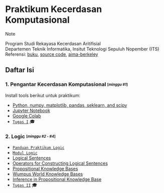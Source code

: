 # Praktikum Kecerdasan Komputasional

> [!NOTE]
> Program Studi Rekayasa Kecerdasan Aritifisial<br />
> Departemen Teknik Informatika, Insitut Teknologi Sepuluh Nopember (ITS)<br />
> Referensi: [buku](https://people.engr.tamu.edu/guni/csce642/files/AI_Russell_Norvig.pdf), [source code](https://github.com/aimacode/aima-python), [aima-berkeley](https://aima.cs.berkeley.edu/)<br />


## Daftar Isi
### 1. Pengantar Kecerdasan Komputasional <sub><sup>[_minggu #1_]</sup></sub> <br />
Install tools berikut untuk praktikum:
* [Python, numpy, matplotlib, pandas, seklearn, and scipy](https://github.com/kcv-if/Modul-KK/blob/main/Praktikum/1%20-%20Pengantar%20Kecerdasan%20Komputasional/1%20Pengantar%20Kecerdasan%20Komputasional.pdf)
* [Jupyter Notebook](https://github.com/kcv-if/Modul-KK/blob/main/Praktikum/1%20-%20Pengantar%20Kecerdasan%20Komputasional/1%20Pengantar%20Kecerdasan%20Komputasional.pdf)
* [Google Colab](https://github.com/kcv-if/Modul-KK/blob/main/Praktikum/1%20-%20Pengantar%20Kecerdasan%20Komputasional/1%20Pengantar%20Kecerdasan%20Komputasional.pdf)
* [`Tugas I`](https://github.com/kcv-if/Modul-KK/blob/main/Praktikum/1%20-%20Pengantar%20Kecerdasan%20Komputasional/1%20Pengantar%20Kecerdasan%20Komputasional.pdf) :mortar_board:

### 2. Logic <sub><sup>[_minggu #2 - #4_]</sup></sub><br />
* [`Panduan Praktikum Logic`](https://github.com/kcv-if/Modul-KK/blob/main/Praktikum/2%20-%20Logical%20Agents/2%20Panduan%20Praktikum%20Logic.pdf) 
* [`Modul Logic`](https://github.com/kcv-if/Modul-KK/blob/main/Praktikum/2%20-%20Logical%20Agents/README.md)
* [Logical Sentences](https://github.com/kcv-if/Modul-KK/blob/main/Praktikum/2%20-%20Logical%20Agents/logic.ipynb)
* [Operators for Constructing Logical Sentences](https://github.com/kcv-if/Modul-KK/blob/main/Praktikum/2%20-%20Logical%20Agents/logic.ipynb)
* [Propositional Knowledge Bases](https://github.com/kcv-if/Modul-KK/blob/main/Praktikum/2%20-%20Logical%20Agents/logic.ipynb)
* [Wumpus World Knowledge Bases](https://github.com/kcv-if/Modul-KK/blob/main/Praktikum/2%20-%20Logical%20Agents/logic.ipynb)
* [Inference in Propositional Knowledge Base](https://github.com/kcv-if/Modul-KK/blob/main/Praktikum/2%20-%20Logical%20Agents/logic.ipynb)
* [`Tugas II`](https://github.com/kcv-if/Modul-KK/blob/main/Praktikum/2%20-%20Logical%20Agents/Tugas%202/Tugas2%20logical%20agents.pdf) :mortar_board:

